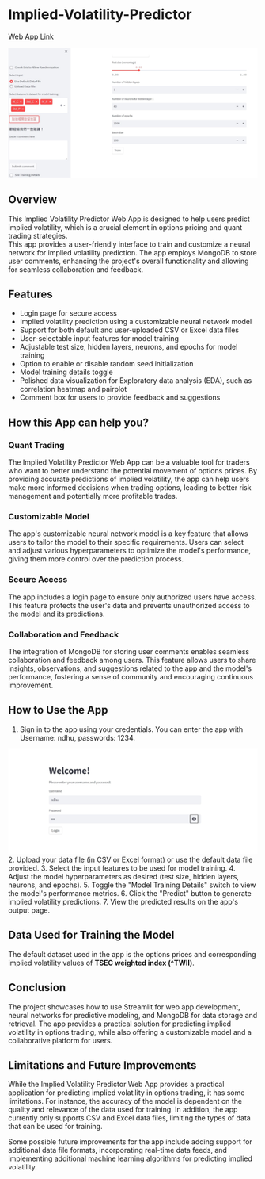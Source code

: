 # Implied-Volatility-Predictor
[Web App Link](https://kuanlinbilly-implied-volatility-predictor-login-app-1f7re4.streamlit.app/)
<div align=center>
<img src="https://github.com/KuanlinBilly/Implied-Volatility-Predictor/blob/main/img-folder/webapp.jpg">
</div>

## Overview
This Implied Volatility Predictor Web App is designed to help users predict implied volatility, which is a crucial element in options pricing and quant trading strategies.   
This app provides a user-friendly interface to train and customize a neural network for implied volatility prediction. The app employs MongoDB to store user comments, enhancing the project's overall functionality and allowing for seamless collaboration and feedback.

## Features
* Login page for secure access
* Implied volatility prediction using a customizable neural network model
* Support for both default and user-uploaded CSV or Excel data files
* User-selectable input features for model training
* Adjustable test size, hidden layers, neurons, and epochs for model training
* Option to enable or disable random seed initialization
* Model training details toggle
* Polished data visualization for Exploratory data analysis (EDA), such as correlation heatmap and pairplot
* Comment box for users to provide feedback and suggestions

## How this App can help you?
### Quant Trading
The Implied Volatility Predictor Web App can be a valuable tool for traders who want to better understand the potential movement of options prices. By providing accurate predictions of implied volatility, the app can help users make more informed decisions when trading options, leading to better risk management and potentially more profitable trades.

### Customizable Model
The app's customizable neural network model is a key feature that allows users to tailor the model to their specific requirements. Users can select and adjust various hyperparameters to optimize the model's performance, giving them more control over the prediction process.

### Secure Access
The app includes a login page to ensure only authorized users have access. This feature protects the user's data and prevents unauthorized access to the model and its predictions.

### Collaboration and Feedback
The integration of MongoDB for storing user comments enables seamless collaboration and feedback among users. This feature allows users to share insights, observations, and suggestions related to the app and the model's performance, fostering a sense of community and encouraging continuous improvement.

## How to Use the App
1. Sign in to the app using your credentials. You can enter the app with Username: ndhu, passwords: 1234.   
<div align=center>
<img src="https://github.com/KuanlinBilly/Implied-Volatility-Predictor/blob/main/img-folder/login.jpg">
</div>   
2. Upload your data file (in CSV or Excel format) or use the default data file provided.   
3. Select the input features to be used for model training.    
4. Adjust the model hyperparameters as desired (test size, hidden layers, neurons, and epochs).   
5. Toggle the "Model Training Details" switch to view the model's performance metrics.    
6. Click the "Predict" button to generate implied volatility predictions.    
7. View the predicted results on the app's output page.    

## Data Used for Training the Model
The default dataset used in the app is the options prices and corresponding implied volatility values of **TSEC weighted index (^TWII)**.

## Conclusion
The project showcases how to use Streamlit for web app development, neural networks for predictive modeling, and MongoDB for data storage and retrieval. The app provides a practical solution for predicting implied volatility in options trading, while also offering a customizable model and a collaborative platform for users.

## Limitations and Future Improvements
While the Implied Volatility Predictor Web App provides a practical application for predicting implied volatility in options trading, it has some limitations. For instance, the accuracy of the model is dependent on the quality and relevance of the data used for training. In addition, the app currently only supports CSV and Excel data files, limiting the types of data that can be used for training.

Some possible future improvements for the app include adding support for additional data file formats, incorporating real-time data feeds, and implementing additional machine learning algorithms for predicting implied volatility.
